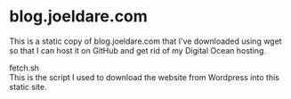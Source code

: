 # blog.joeldare.com

This is a static copy of blog.joeldare.com that I've downloaded using wget so that I can host it on GitHub and get rid of my Digital Ocean hosting.

fetch.sh  
This is the script I used to download the website from Wordpress into this static site.
